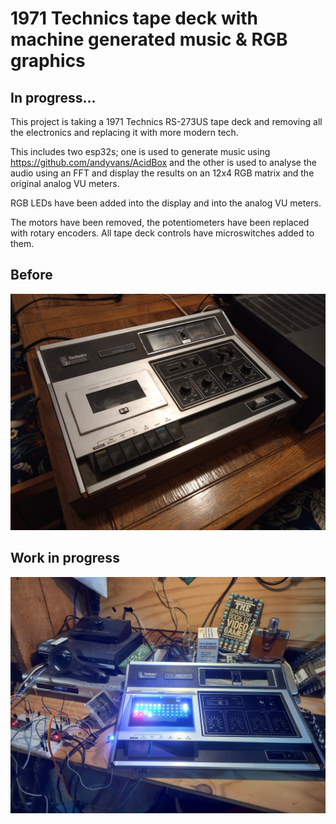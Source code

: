 # 1971 Technics tape deck with machine generated music & RGB graphics

## In progress...

This project is taking a 1971 Technics RS-273US tape deck and removing all the electronics and replacing it with more modern tech.

This includes two esp32s; one is used to generate music using https://github.com/andyvans/AcidBox and the other is used to analyse the audio using an FFT and display the results on an 12x4 RGB matrix and the original analog VU meters.

RGB LEDs have been added into the display and into the analog VU meters.

The motors have been removed, the potentiometers have been replaced with rotary encoders. All tape deck controls have microswitches added to them.

## Before

[![Technics tape deck](images/before.jpg)](images/before.jpg)

## Work in progress

[![In progress](images/wip-1.jpg)](images/wip-1.jpg)
